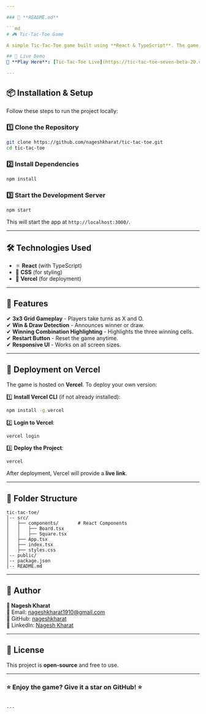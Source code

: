 ```yaml
---

### 📜 **README.md**  

```md
# 🎮 Tic-Tac-Toe Game  

A simple Tic-Tac-Toe game built using **React & TypeScript**. The game allows two players to take turns, detects a winner, highlights the winning combination, and provides a restart option.  

## 🚀 Live Demo  
🔗 **Play Here**: [Tic-Tac-Toe Live](https://tic-tac-toe-seven-beta-20.vercel.app/)  

---
```


## 📦 Installation & Setup  
Follow these steps to run the project locally:  

### **1️⃣ Clone the Repository**  
```bash
git clone https://github.com/nageshkharat/tic-tac-toe.git
cd tic-tac-toe
```

### **2️⃣ Install Dependencies**  
```bash
npm install
```

### **3️⃣ Start the Development Server**  
```bash
npm start
```
This will start the app at `http://localhost:3000/`.  

---

## 🛠 Technologies Used  
- ⚛ **React** (with TypeScript)  
- 🎨 **CSS** (for styling)  
- 🚀 **Vercel** (for deployment)  

---

## 🎯 Features  
✔ **3x3 Grid Gameplay** - Players take turns as X and O.  
✔ **Win & Draw Detection** - Announces winner or draw.  
✔ **Winning Combination Highlighting** - Highlights the three winning cells.  
✔ **Restart Button** - Reset the game anytime.  
✔ **Responsive UI** - Works on all screen sizes.  

---

## 🚀 Deployment on Vercel  
The game is hosted on **Vercel**. To deploy your own version:  

1️⃣ **Install Vercel CLI** (if not already installed):  
```bash
npm install -g vercel
```
2️⃣ **Login to Vercel**:  
```bash
vercel login
```
3️⃣ **Deploy the Project**:  
```bash
vercel
```
After deployment, Vercel will provide a **live link**.  

---

## 📂 Folder Structure  
```
tic-tac-toe/
│-- src/
│   ├── components/       # React Components
│   │   ├── Board.tsx     
│   │   ├── Square.tsx    
│   ├── App.tsx           
│   ├── index.tsx         
│   ├── styles.css        
│-- public/               
│-- package.json          
│-- README.md             
```

---

## 📝 Author  
**👤 Nagesh Kharat**  
📧 Email: [nageshkharat1910@gmail.com](mailto:nageshkharat1910@gmail.com)  
🔗 GitHub: [nageshkharat](https://github.com/nageshkharat)  
🔗 LinkedIn: [Nagesh Kharat](https://linkedin.com/in/nagesh-kharat)  

---

## 📜 License  
This project is **open-source** and free to use.  

---

### ⭐ **Enjoy the game? Give it a star on GitHub!** ⭐  
```

---
